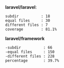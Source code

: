 **laravel/laravel**:
```
subdir          : 18
equal files     : 30
different files : 7
coverage        : 81.1%
```
**laravel/framework**
```
-subdir          : 66
-equal files     : 150
-different files : 228
percentage       : 39.7%
```